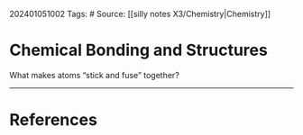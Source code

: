 202401051002
Tags: # 
Source: [[silly notes X3/Chemistry|Chemistry]]
# Chemical Bonding and Structures
What makes atoms “stick and fuse” together?

---
# References

